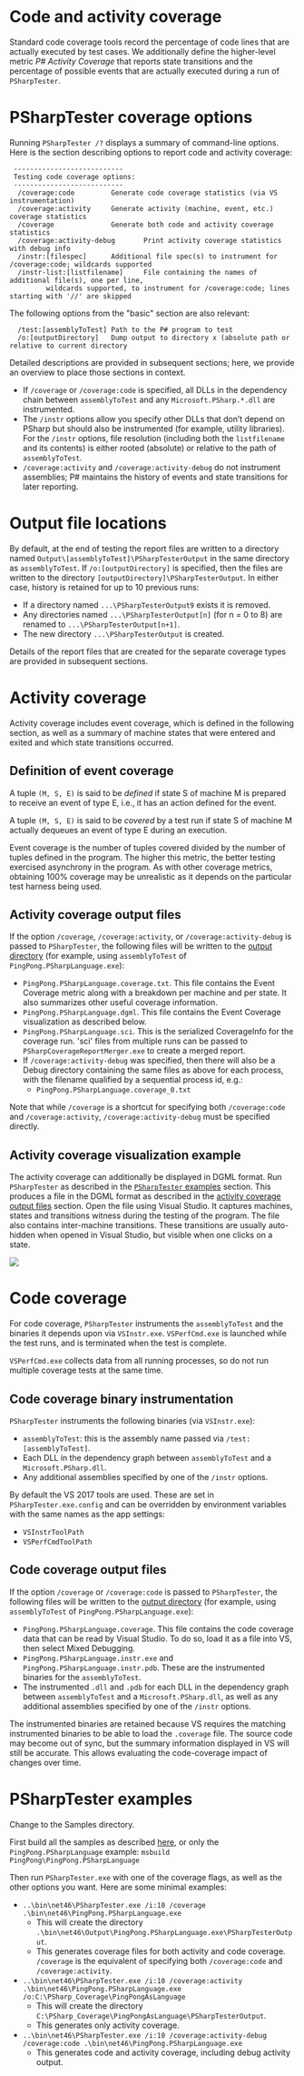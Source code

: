 Code and activity coverage
==========================
Standard code coverage tools record the percentage of code lines that are actually executed by test cases. We additionally define the higher-level metric _P# Activity Coverage_ that reports state transitions and the percentage of possible events that are actually executed during a run of `PSharpTester`. 

# PSharpTester coverage options
Running `PSharpTester /?` displays a summary of command-line options. Here is the section describing options to report code and activity coverage:
`````
 ---------------------------
 Testing code coverage options:
 ---------------------------
  /coverage:code         Generate code coverage statistics (via VS instrumentation)
  /coverage:activity     Generate activity (machine, event, etc.) coverage statistics
  /coverage              Generate both code and activity coverage statistics
  /coverage:activity-debug       Print activity coverage statistics with debug info
  /instr:[filespec]      Additional file spec(s) to instrument for /coverage:code; wildcards supported
  /instr-list:[listfilename]     File containing the names of additional file(s), one per line,
         wildcards supported, to instrument for /coverage:code; lines starting with '//' are skipped
`````

The following options from the "basic" section are also relevant:
```
  /test:[assemblyToTest] Path to the P# program to test
  /o:[outputDirectory]   Dump output to directory x (absolute path or relative to current directory
```

Detailed descriptions are provided in subsequent sections; here, we provide an overview to place those sections in context.

* If `/coverage` or `/coverage:code` is specified, all DLLs in the dependency chain between `assemblyToTest` and any `Microsoft.PSharp.*.dll` are instrumented.
* The `/instr` options allow you specify other DLLs that don’t depend on PSharp but should also be instrumented (for example, utility libraries). For the `/instr` options, file resolution (including both the `listfilename` and its contents) is either rooted (absolute) or relative to the path of `assemblyToTest`.
* `/coverage:activity` and `/coverage:activity-debug` do not instrument assemblies; P# maintains the history of events and state transitions for later reporting.

# Output file locations
By default, at the end of testing the report files are written to a directory named `Output\[assemblyToTest]\PSharpTesterOutput` in the same directory as `assemblyToTest`. If `/o:[outputDirectory]` is specified, then the files are written to the directory `[outputDirectory]\PSharpTesterOutput`. In either case, history is retained for up to 10 previous runs:
  * If a directory named `...\PSharpTesterOutput9` exists it is removed.
  * Any directories named `...\PSharpTesterOutput[n]` (for n = 0 to 8) are renamed to `...\PSharpTesterOutput[n+1]`.
  * The new directory `...\PSharpTesterOutput` is created.

Details of the report files that are created for the separate coverage types are provided in subsequent sections.

# Activity coverage 
Activity coverage includes event coverage, which is defined in the following section, as well as a summary of machine states that were entered and exited and which state transitions occurred.

## Definition of event coverage
A tuple `(M, S, E)` is said to be _defined_ if state S of machine M is prepared to receive an event of type E, i.e., it has an action defined for the event. 

A tuple `(M, S, E)` is said to be _covered_ by a test run if state S of machine M actually dequeues an event of type E during an execution.

Event coverage is the number of tuples covered divided by the number of tuples defined in the program. The higher this metric, the better testing exercised asynchrony in the program. As with other coverage metrics, obtaining 100% coverage may be unrealistic as it depends on the particular test harness being used.

## Activity coverage output files
If the option `/coverage`, `/coverage:activity`, or `/coverage:activity-debug` is passed to `PSharpTester`, the following files will be written to the [output directory](#output-file-locations) (for example, using `assemblyToTest` of `PingPong.PSharpLanguage.exe`):
* `PingPong.PSharpLanguage.coverage.txt`. This file contains the Event Coverage metric along with a breakdown per machine and per state. It also summarizes other useful coverage information.
* `PingPong.PSharpLanguage.dgml`. This file contains the Event Coverage visualization as described below.
* `PingPong.PSharpLanguage.sci`. This is the serialized CoverageInfo for the coverage run. 'sci' files from multiple runs can be passed to `PSharpCoverageReportMerger.exe` to create a merged report.
* If `/coverage:activity-debug` was specified, then there will also be a Debug directory containing the same files as above for each process, with the filename qualified by a sequential process id, e.g.:
  * `PingPong.PSharpLanguage.coverage_0.txt`

Note that while `/coverage` is a shortcut for specifying both `/coverage:code` and `/coverage:activity`, `/coverage:activity-debug` must be specified directly.

## Activity coverage visualization example
The activity coverage can additionally be displayed in DGML format. Run `PSharpTester` as described in the [`PSharpTester` examples](#psharptester-examples) section. This produces a file in the DGML format as described in the [activity coverage output files](#activity-coverage-output-files) section. Open the file using Visual Studio. It captures machines, states and transitions witness during the testing of the program. The file also contains inter-machine transitions. These transitions are usually auto-hidden when opened in Visual Studio, but visible when one clicks on a state.

![](../Images/PingPongVisualization.PNG)

# Code coverage
For code coverage, `PSharpTester` instruments the `assemblyToTest` and the binaries it depends upon via `VSInstr.exe`. `VSPerfCmd.exe` is launched while the test runs, and is terminated when the test is complete.

`VSPerfCmd.exe` collects data from all running processes, so do not run multiple coverage tests at the same time.

## Code coverage binary instrumentation
`PSharpTester` instruments the following binaries (via `VSInstr.exe`):
* `assemblyToTest`: this is the assembly name passed via `/test:[assemblyToTest]`.
* Each DLL in the dependency graph between `assemblyToTest` and a `Microsoft.PSharp.dll`.
* Any additional assemblies specified by one of the `/instr` options.

By default the VS 2017 tools are used. These are set in `PSharpTester.exe.config` and can be overridden by environment variables with the same names as the app settings:
- `VSInstrToolPath`
- `VSPerfCmdToolPath`

## Code coverage output files
If the option `/coverage` or `/coverage:code` is passed to `PSharpTester`, the following files will be written to the [output directory](#output-file-locations) (for example, using `assemblyToTest` of `PingPong.PSharpLanguage.exe`):
* `PingPong.PSharpLanguage.coverage`. This file contains the code coverage data that can be read by Visual Studio. To do so, load it as a file into VS, then select Mixed Debugging.
* `PingPong.PSharpLanguage.instr.exe` and `PingPong.PSharpLanguage.instr.pdb`. These are the instrumented binaries for the `assemblyToTest`.
* The instrumented `.dll` and `.pdb` for each DLL in the dependency graph between `assemblyToTest` and a `Microsoft.PSharp.dll`, as well as any additional assemblies specified by one of the `/instr` options.

The instrumented binaries are retained because VS requires the matching instrumented binaries to be able to load the `.coverage` file. The source code may become out of sync, but the summary information displayed in VS will still be accurate. This allows evaluating the code-coverage impact of changes over time.

# PSharpTester examples
Change to the Samples directory.

First build all the samples as described [here](https://github.com/p-org/PSharp/tree/master/Samples), or only the `PingPong.PSharpLanguage` example: `msbuild PingPong\PingPong.PSharpLanguage`

Then run `PSharpTester.exe` with one of the coverage flags, as well as the other options you want. Here are some minimal examples:
* `..\bin\net46\PSharpTester.exe /i:10 /coverage .\bin\net46\PingPong.PSharpLanguage.exe`
  * This will create the directory `.\bin\net46\Output\PingPong.PSharpLanguage.exe\PSharpTesterOutput`.
  * This generates coverage files for both activity and code coverage. `/coverage` is the equivalent of specifying both `/coverage:code` and `/coverage:activity`.
* `..\bin\net46\PSharpTester.exe /i:10 /coverage:activity .\bin\net46\PingPong.PSharpLanguage.exe /o:C:\PSharp_Coverage\PingPongAsLanguage`
  * This will create the directory `C:\PSharp_Coverage\PingPongAsLanguage\PSharpTesterOutput`.
  * This generates only activity coverage.
* `..\bin\net46\PSharpTester.exe /i:10 /coverage:activity-debug /coverage:code .\bin\net46\PingPong.PSharpLanguage.exe`
  * This generates code and activity coverage, including debug activity output.
